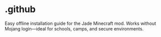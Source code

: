 # .github
Easy offline installation guide for the Jade Minecraft mod. Works without Mojang login—ideal for schools, camps, and secure environments.

